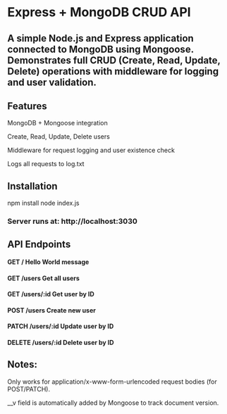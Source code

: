 # Express + MongoDB CRUD API
## A simple Node.js and Express application connected to MongoDB using Mongoose. Demonstrates full CRUD (Create, Read, Update, Delete) operations with middleware for logging and user validation.

## Features
MongoDB + Mongoose integration

Create, Read, Update, Delete users

Middleware for request logging and user existence check

Logs all requests to log.txt

## Installation
npm install 
node index.js

### Server runs at: http://localhost:3030

## API Endpoints
#### GET	/	Hello World message
#### GET	/users	Get all users
#### GET	/users/:id	Get user by ID
#### POST	/users	Create new user
#### PATCH	/users/:id	Update user by ID
#### DELETE	/users/:id	Delete user by ID

## Notes:
Only works for application/x-www-form-urlencoded request bodies (for POST/PATCH).

__v field is automatically added by Mongoose to track document version.

